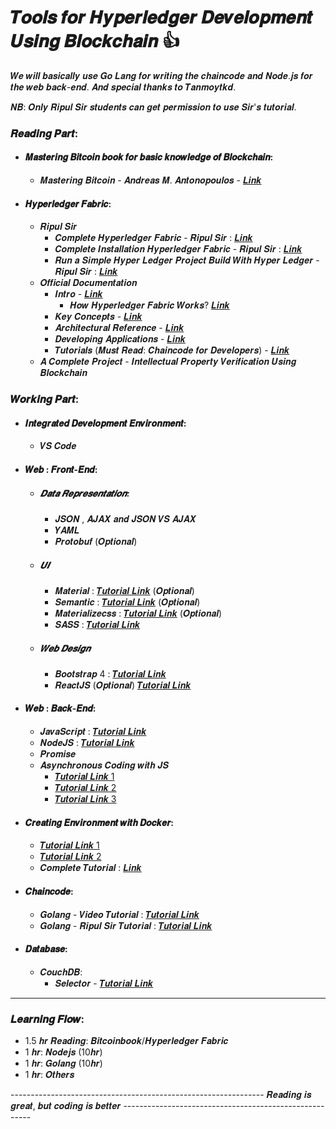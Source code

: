 # 𝑻𝒐𝒐𝒍𝒔 𝒇𝒐𝒓 𝑯𝒚𝒑𝒆𝒓𝒍𝒆𝒅𝒈𝒆𝒓 𝑫𝒆𝒗𝒆𝒍𝒐𝒑𝒎𝒆𝒏𝒕 𝑼𝒔𝒊𝒏𝒈 𝑩𝒍𝒐𝒄𝒌𝒄𝒉𝒂𝒊𝒏 :+1:
𝑾𝒆 𝒘𝒊𝒍𝒍 𝒃𝒂𝒔𝒊𝒄𝒂𝒍𝒍𝒚 𝒖𝒔𝒆 𝑮𝒐 𝑳𝒂𝒏𝒈 𝒇𝒐𝒓 𝒘𝒓𝒊𝒕𝒊𝒏𝒈 𝒕𝒉𝒆 𝒄𝒉𝒂𝒊𝒏𝒄𝒐𝒅𝒆 𝒂𝒏𝒅 𝑵𝒐𝒅𝒆.𝒋𝒔 𝒇𝒐𝒓 𝒕𝒉𝒆 𝒘𝒆𝒃 𝒃𝒂𝒄𝒌-𝒆𝒏𝒅. 𝑨𝒏𝒅 𝒔𝒑𝒆𝒄𝒊𝒂𝒍 𝒕𝒉𝒂𝒏𝒌𝒔 𝒕𝒐 𝑻𝒂𝒏𝒎𝒐𝒚𝒕𝒌𝒅. 

𝑵𝑩: 𝑶𝒏𝒍𝒚 𝑹𝒊𝒑𝒖𝒍 𝑺𝒊𝒓 𝒔𝒕𝒖𝒅𝒆𝒏𝒕𝒔 𝒄𝒂𝒏 𝒈𝒆𝒕 𝒑𝒆𝒓𝒎𝒊𝒔𝒔𝒊𝒐𝒏 𝒕𝒐 𝒖𝒔𝒆 𝑺𝒊𝒓'𝒔 𝒕𝒖𝒕𝒐𝒓𝒊𝒂𝒍.

### 𝑹𝒆𝒂𝒅𝒊𝒏𝒈 𝑷𝒂𝒓𝒕:

   - #### 𝑴𝒂𝒔𝒕𝒆𝒓𝒊𝒏𝒈 𝑩𝒊𝒕𝒄𝒐𝒊𝒏 𝒃𝒐𝒐𝒌 𝒇𝒐𝒓 𝒃𝒂𝒔𝒊𝒄 𝒌𝒏𝒐𝒘𝒍𝒆𝒅𝒈𝒆 𝒐𝒇 𝑩𝒍𝒐𝒄𝒌𝒄𝒉𝒂𝒊𝒏:
      - 𝑴𝒂𝒔𝒕𝒆𝒓𝒊𝒏𝒈 𝑩𝒊𝒕𝒄𝒐𝒊𝒏 - 𝑨𝒏𝒅𝒓𝒆𝒂𝒔 𝑴. 𝑨𝒏𝒕𝒐𝒏𝒐𝒑𝒐𝒖𝒍𝒐𝒔 - [𝑳𝒊𝒏𝒌](https://github.com/bitcoinbook/bitcoinbook/blob/develop/book.asciidoc?fbclid=IwAR1GH2Edmrgy-6diWSbAaZKcleOPgwKNlCK8ud6uT7DwbmGi0oTSlM3soT0)

   - #### 𝑯𝒚𝒑𝒆𝒓𝒍𝒆𝒅𝒈𝒆𝒓 𝑭𝒂𝒃𝒓𝒊𝒄:
      - 𝑹𝒊𝒑𝒖𝒍 𝑺𝒊𝒓
         - 𝑪𝒐𝒎𝒑𝒍𝒆𝒕𝒆 𝑯𝒚𝒑𝒆𝒓𝒍𝒆𝒅𝒈𝒆𝒓 𝑭𝒂𝒃𝒓𝒊𝒄 - 𝑹𝒊𝒑𝒖𝒍 𝑺𝒊𝒓 : [𝑳𝒊𝒏𝒌](https://drive.google.com/file/d/1woe-qC9IqSxPMfsdzblRsDWFnu7Uvs6e/view?usp=sharing)
         - 𝑪𝒐𝒎𝒑𝒍𝒆𝒕𝒆 𝑰𝒏𝒔𝒕𝒂𝒍𝒍𝒂𝒕𝒊𝒐𝒏 𝑯𝒚𝒑𝒆𝒓𝒍𝒆𝒅𝒈𝒆𝒓 𝑭𝒂𝒃𝒓𝒊𝒄 - 𝑹𝒊𝒑𝒖𝒍 𝑺𝒊𝒓 : [𝑳𝒊𝒏𝒌](https://drive.google.com/file/d/1b5uSIumKdf75bZ2DN3znaRdQWvUmvOkc/view?usp=sharing)
         - 𝑹𝒖𝒏 𝒂 𝑺𝒊𝒎𝒑𝒍𝒆 𝑯𝒚𝒑𝒆𝒓 𝑳𝒆𝒅𝒈𝒆𝒓 𝑷𝒓𝒐𝒋𝒆𝒄𝒕 𝑩𝒖𝒊𝒍𝒅 𝑾𝒊𝒕𝒉 𝑯𝒚𝒑𝒆𝒓 𝑳𝒆𝒅𝒈𝒆𝒓 - 𝑹𝒊𝒑𝒖𝒍 𝑺𝒊𝒓 : [𝑳𝒊𝒏𝒌](https://drive.google.com/file/d/14GPEKjiUfzRcTEFq1DDT4zSj2hXjVac0/view?usp=sharing)
      - 𝑶𝒇𝒇𝒊𝒄𝒊𝒂𝒍 𝑫𝒐𝒄𝒖𝒎𝒆𝒏𝒕𝒂𝒕𝒊𝒐𝒏
         - 𝑰𝒏𝒕𝒓𝒐 - [𝑳𝒊𝒏𝒌](https://hyperledger-fabric.readthedocs.io/en/release-1.4/whatis.html)
            - 𝑯𝒐𝒘 𝑯𝒚𝒑𝒆𝒓𝒍𝒆𝒅𝒈𝒆𝒓 𝑭𝒂𝒃𝒓𝒊𝒄 𝑾𝒐𝒓𝒌𝒔? [𝑳𝒊𝒏𝒌](https://medium.com/coinmonks/how-does-hyperledger-fabric-works-cdb68e6066f5)
         - 𝑲𝒆𝒚 𝑪𝒐𝒏𝒄𝒆𝒑𝒕𝒔 - [𝑳𝒊𝒏𝒌](https://hyperledger-fabric.readthedocs.io/en/release-1.4/key_concepts.html)
         - 𝑨𝒓𝒄𝒉𝒊𝒕𝒆𝒄𝒕𝒖𝒓𝒂𝒍 𝑹𝒆𝒇𝒆𝒓𝒆𝒏𝒄𝒆 - [𝑳𝒊𝒏𝒌](https://hyperledger-fabric.readthedocs.io/en/release-1.4/architecture.html)
         - 𝑫𝒆𝒗𝒆𝒍𝒐𝒑𝒊𝒏𝒈 𝑨𝒑𝒑𝒍𝒊𝒄𝒂𝒕𝒊𝒐𝒏𝒔 - [𝑳𝒊𝒏𝒌](https://hyperledger-fabric.readthedocs.io/en/release-1.4/developapps/developing_applications.html)
         - 𝑻𝒖𝒕𝒐𝒓𝒊𝒂𝒍𝒔 (𝑴𝒖𝒔𝒕 𝑹𝒆𝒂𝒅: 𝑪𝒉𝒂𝒊𝒏𝒄𝒐𝒅𝒆 𝒇𝒐𝒓 𝑫𝒆𝒗𝒆𝒍𝒐𝒑𝒆𝒓𝒔) - [𝑳𝒊𝒏𝒌](https://hyperledger-fabric.readthedocs.io/en/release-1.4/tutorials.html)
      - 𝑨 𝑪𝒐𝒎𝒑𝒍𝒆𝒕𝒆 𝑷𝒓𝒐𝒋𝒆𝒄𝒕 - 𝑰𝒏𝒕𝒆𝒍𝒍𝒆𝒄𝒕𝒖𝒂𝒍 𝑷𝒓𝒐𝒑𝒆𝒓𝒕𝒚 𝑽𝒆𝒓𝒊𝒇𝒊𝒄𝒂𝒕𝒊𝒐𝒏 𝑼𝒔𝒊𝒏𝒈 𝑩𝒍𝒐𝒄𝒌𝒄𝒉𝒂𝒊𝒏

### 𝑾𝒐𝒓𝒌𝒊𝒏𝒈 𝑷𝒂𝒓𝒕:

   - #### 𝑰𝒏𝒕𝒆𝒈𝒓𝒂𝒕𝒆𝒅 𝑫𝒆𝒗𝒆𝒍𝒐𝒑𝒎𝒆𝒏𝒕 𝑬𝒏𝒗𝒊𝒓𝒐𝒏𝒎𝒆𝒏𝒕: 
      - 𝑽𝑺 𝑪𝒐𝒅𝒆

   - #### 𝑾𝒆𝒃 : 𝑭𝒓𝒐𝒏𝒕-𝑬𝒏𝒅:
      - ##### 𝑫𝒂𝒕𝒂 𝑹𝒆𝒑𝒓𝒆𝒔𝒆𝒏𝒕𝒂𝒕𝒊𝒐𝒏:
         - 𝑱𝑺𝑶𝑵 , 𝑨𝑱𝑨𝑿 𝒂𝒏𝒅 𝑱𝑺𝑶𝑵 𝑽𝑺 𝑨𝑱𝑨𝑿
         - 𝒀𝑨𝑴𝑳
         - 𝑷𝒓𝒐𝒕𝒐𝒃𝒖𝒇 (𝑶𝒑𝒕𝒊𝒐𝒏𝒂𝒍)
      - ##### 𝑼𝑰
         - 𝑴𝒂𝒕𝒆𝒓𝒊𝒂𝒍 : [𝑻𝒖𝒕𝒐𝒓𝒊𝒂𝒍 𝑳𝒊𝒏𝒌](https://material-ui.com/) (𝑶𝒑𝒕𝒊𝒐𝒏𝒂𝒍)
         - 𝑺𝒆𝒎𝒂𝒏𝒕𝒊𝒄 : [𝑻𝒖𝒕𝒐𝒓𝒊𝒂𝒍 𝑳𝒊𝒏𝒌](https://semantic-ui.com/) (𝑶𝒑𝒕𝒊𝒐𝒏𝒂𝒍)
         - 𝑴𝒂𝒕𝒆𝒓𝒊𝒂𝒍𝒊𝒛𝒆𝒄𝒔𝒔 : [𝑻𝒖𝒕𝒐𝒓𝒊𝒂𝒍 𝑳𝒊𝒏𝒌](https://materializecss.com/) (𝑶𝒑𝒕𝒊𝒐𝒏𝒂𝒍)
         - 𝑺𝑨𝑺𝑺 : [𝑻𝒖𝒕𝒐𝒓𝒊𝒂𝒍 𝑳𝒊𝒏𝒌](https://github.com/BIJOY-SUST/Tools-for-Hyperledger-Development-Using-Blockchain/tree/master/Tutorials/Udemy%20-%20The%20Complete%20Sass%20%26%20SCSS%20Course%20From%20Beginner%20to%20Advanced)
      - ##### 𝑾𝒆𝒃 𝑫𝒆𝒔𝒊𝒈𝒏
         - 𝑩𝒐𝒐𝒕𝒔𝒕𝒓𝒂𝒑 4 : [𝑻𝒖𝒕𝒐𝒓𝒊𝒂𝒍 𝑳𝒊𝒏𝒌](https://github.com/BIJOY-SUST/Tools-for-Hyperledger-Development-Using-Blockchain/tree/master/Tutorials/Udemy%20-%20Bootstrap%204%20From%20Scratch%20With%205%20Projects)
         - 𝑹𝒆𝒂𝒄𝒕𝑱𝑺 (𝑶𝒑𝒕𝒊𝒐𝒏𝒂𝒍) [𝑻𝒖𝒕𝒐𝒓𝒊𝒂𝒍 𝑳𝒊𝒏𝒌](https://github.com/yudi43/React---The-Complete-Guide--incl-Hooks--React-Router--Redux-)

   - #### 𝑾𝒆𝒃 : 𝑩𝒂𝒄𝒌-𝑬𝒏𝒅:
      - 𝑱𝒂𝒗𝒂𝑺𝒄𝒓𝒊𝒑𝒕 : [𝑻𝒖𝒕𝒐𝒓𝒊𝒂𝒍 𝑳𝒊𝒏𝒌](https://github.com/BIJOY-SUST/Tools-for-Hyperledger-Development-Using-Blockchain/tree/master/Tutorials/Udemy%20-%20The%20Complete%20JavaScript%20Course%202019%20Build%20Real%20Projects!)
      - 𝑵𝒐𝒅𝒆𝑱𝑺 : [𝑻𝒖𝒕𝒐𝒓𝒊𝒂𝒍 𝑳𝒊𝒏𝒌](https://github.com/BIJOY-SUST/Tools-for-Hyperledger-Development-Using-Blockchain/tree/master/Tutorials/Udemy%20-%20The%20Complete%20Node.js%20Developer%20Course%20(3rd%20Edition))
      - 𝑷𝒓𝒐𝒎𝒊𝒔𝒆
      - 𝑨𝒔𝒚𝒏𝒄𝒉𝒓𝒐𝒏𝒐𝒖𝒔 𝑪𝒐𝒅𝒊𝒏𝒈 𝒘𝒊𝒕𝒉 𝑱𝑺 
         - [𝑻𝒖𝒕𝒐𝒓𝒊𝒂𝒍 𝑳𝒊𝒏𝒌 1](https://medium.com/codingthesmartway-com-blog/async-programming-with-javascript-callbacks-promises-and-async-await-980e3f144185)
         - [𝑻𝒖𝒕𝒐𝒓𝒊𝒂𝒍 𝑳𝒊𝒏𝒌 2](https://medium.com/quick-code/javascript-promises-in-twenty-minutes-3aac5b65b887)
         - [𝑻𝒖𝒕𝒐𝒓𝒊𝒂𝒍 𝑳𝒊𝒏𝒌 3](https://dzone.com/articles/asynchronous-javascript-1)



   - #### 𝑪𝒓𝒆𝒂𝒕𝒊𝒏𝒈 𝑬𝒏𝒗𝒊𝒓𝒐𝒏𝒎𝒆𝒏𝒕 𝒘𝒊𝒕𝒉 𝑫𝒐𝒄𝒌𝒆𝒓:
      - [𝑻𝒖𝒕𝒐𝒓𝒊𝒂𝒍 𝑳𝒊𝒏𝒌 1](https://www.youtube.com/watch?v=wCTTHhehJbU)
      - [𝑻𝒖𝒕𝒐𝒓𝒊𝒂𝒍 𝑳𝒊𝒏𝒌 2](https://www.youtube.com/playlist?list=PLhW3qG5bs-L99pQsZ74f-LC-tOEsBp2rK)
      - 𝑪𝒐𝒎𝒑𝒍𝒆𝒕𝒆 𝑻𝒖𝒕𝒐𝒓𝒊𝒂𝒍 : [𝑳𝒊𝒏𝒌](https://github.com/BIJOY-SUST/Tools-for-Hyperledger-Development-Using-Blockchain/tree/master/Tutorials/Udemy%20-%20Docker%20Mastery%20The%20Complete%20Toolset%20From%20a%20Docker%20Captain)

   - #### 𝑪𝒉𝒂𝒊𝒏𝒄𝒐𝒅𝒆:
      - 𝑮𝒐𝒍𝒂𝒏𝒈 - 𝑽𝒊𝒅𝒆𝒐 𝑻𝒖𝒕𝒐𝒓𝒊𝒂𝒍 : [𝑻𝒖𝒕𝒐𝒓𝒊𝒂𝒍 𝑳𝒊𝒏𝒌](https://github.com/BIJOY-SUST/Tools-for-Hyperledger-Development-Using-Blockchain/tree/master/Tutorials/Udemy%20-%20Go%20The%20Complete%20Developer's%20Guide(Golang))
      - 𝑮𝒐𝒍𝒂𝒏𝒈 - 𝑹𝒊𝒑𝒖𝒍 𝑺𝒊𝒓 𝑻𝒖𝒕𝒐𝒓𝒊𝒂𝒍 : [𝑻𝒖𝒕𝒐𝒓𝒊𝒂𝒍 𝑳𝒊𝒏𝒌](https://drive.google.com/file/d/1o2qa2qu7NULmT2tTi9W98IjessxiwkHg/view?usp=sharing)

   - #### 𝑫𝒂𝒕𝒂𝒃𝒂𝒔𝒆:
      - 𝑪𝒐𝒖𝒄𝒉𝑫𝑩:
         - 𝑺𝒆𝒍𝒆𝒄𝒕𝒐𝒓 - [𝑻𝒖𝒕𝒐𝒓𝒊𝒂𝒍 𝑳𝒊𝒏𝒌](https://docs.couchdb.org/en/2.2.0/api/database/find.html)
         
-----------------------------------------------------------------------------------------------------------------------------

### 𝑳𝒆𝒂𝒓𝒏𝒊𝒏𝒈 𝑭𝒍𝒐𝒘:
   - 1.5 𝒉𝒓 𝑹𝒆𝒂𝒅𝒊𝒏𝒈: 𝑩𝒊𝒕𝒄𝒐𝒊𝒏𝒃𝒐𝒐𝒌/𝑯𝒚𝒑𝒆𝒓𝒍𝒆𝒅𝒈𝒆𝒓 𝑭𝒂𝒃𝒓𝒊𝒄
   - 1 𝒉𝒓: 𝑵𝒐𝒅𝒆𝒋𝒔 (10𝒉𝒓)
   - 1 𝒉𝒓: 𝑮𝒐𝒍𝒂𝒏𝒈 (10𝒉𝒓)
   - 1 𝒉𝒓: 𝑶𝒕𝒉𝒆𝒓𝒔

--------------------------------------------------------------- 𝑹𝒆𝒂𝒅𝒊𝒏𝒈 𝒊𝒔 𝒈𝒓𝒆𝒂𝒕, 𝒃𝒖𝒕 𝒄𝒐𝒅𝒊𝒏𝒈 𝒊𝒔 𝒃𝒆𝒕𝒕𝒆𝒓 -------------------------------------------------------
